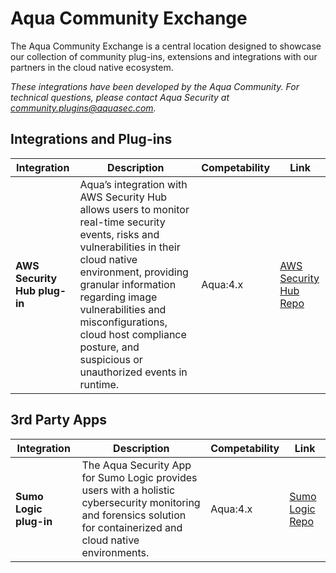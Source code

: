 # Aqua Community Exchange

The Aqua Community Exchange is a central location designed to showcase our collection of community plug-ins, extensions and integrations with our partners in the cloud native ecosystem.

_These integrations have been developed by the Aqua Community. For technical questions, please contact Aqua Security at community.plugins@aquasec.com._

## Integrations and Plug-ins

|Integration|Description|Competability|Link|
|-----------|-----------|-------------|----|
|**AWS Security Hub plug-in**| Aqua’s integration with AWS Security Hub allows users to monitor real-time security events, risks and vulnerabilities in their cloud native environment, providing granular information regarding image vulnerabilities and misconfigurations, cloud host compliance posture, and suspicious or unauthorized events in runtime.|Aqua:4.x|[AWS Security Hub Repo](https://aquasecurity.github.io/aws-security-hub-plugin/)|

## 3rd Party Apps

|Integration|Description|Competability|Link|
|-----------|-----------|-------------|----|
|**Sumo Logic plug-in**| The Aqua Security App for Sumo Logic provides users with a holistic cybersecurity monitoring and forensics solution for containerized and cloud native environments.|Aqua:4.x<br>|[Sumo Logic Repo](https://aquasecurity.github.io/Sumo-Logic-App/)|

